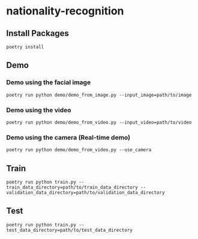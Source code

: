 # nationality-recognition
## Install Packages
```
poetry install
```

## Demo
### Demo using the facial image
```
poetry run python demo/demo_from_image.py --input_image=path/to/image
```

### Demo using the video
```
poetry run python demo/demo_from_video.py --input_video=path/to/video
```

### Demo using the camera (Real-time demo)
```
poetry run python demo/demo_from_video.py --use_camera
```

## Train
```
poetry run python train.py --train_data_directory=path/to/train_data_directory --validation_data_directory=path/to/validation_data_directory
```

## Test
```
poetry run python train.py --test_data_directory=path/to/test_data_directory
```
